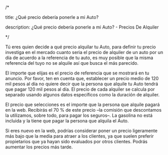 /*
title: ¿Qué precio debería ponerle a mi Auto?
description: ¿Qué precio debería ponerle a mi Auto? - Precios De Alquiler
*/

Tú eres quien decide a qué precio alquilar tu Auto, para definir tu precio investiga en el mercado cuanto seria el precio de alquiler de un auto por un día de acuerdo a la referencia de tu auto, es muy posible que la misma referencia del tuyo no se alquile así que busca el más parecido.
El importe que elijas es el precio de referencia que se mostrará en tu anuncio. Por favor, ten en cuenta que, establecer un precio medio de 120 mil pesos al día no quiere decir que la persona que alquile tu Auto tendrá que pagar 120 mil pesos al día. El precio de cada alquiler se calcula por separado usando algunos datos específicos como la duración de alquiler.
El precio que selecciones es el importe que la persona que alquile pagará en la web. Recibirás el 70 % de este precio –la comisión que descontamos la utilizamos, sobre todo, para pagar los seguros–. La gasolina no está incluida y la tiene que pagar la persona que alquila el Auto.
Si eres nuevo en la web, podrías considerar poner un precio ligeramente más bajo que la media para atraer a los clientes, ya que suelen preferir propietarios que ya hayan sido evaluados por otros clientes. Podrás aumentar los precios más tarde.
